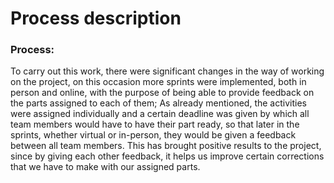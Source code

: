 # Process description
### Process:
To carry out this work, there were significant changes in the way of working on the project, on this occasion more sprints were implemented, both in person and online, with the purpose of being able to provide feedback on the parts assigned to each of them; As already mentioned, the activities were assigned individually and a certain deadline was given by which all team members would have to have their part ready, so that later in the sprints, whether virtual or in-person, they would be given a feedback between all team members. This has brought positive results to the project, since by giving each other feedback, it helps us improve certain corrections that we have to make with our assigned parts.
